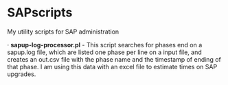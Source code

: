 # SAPscripts
My utility scripts for SAP administration

· **sapup-log-processor.pl** - This script searches for phases end on a sapup.log file, which are listed one phase per line on a input file, and creates an out.csv file with the phase name and the timestamp of ending of that phase. I am using this data with an excel file to estimate times on SAP upgrades.
